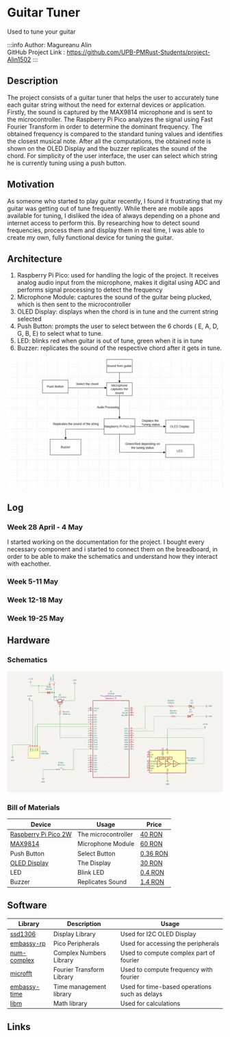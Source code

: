 # Guitar Tuner
Used to tune your guitar

:::info
Author: Magureanu Alin \
GitHub Project Link : https://github.com/UPB-PMRust-Students/project-Alin1502
:::

## Description
The project consists of a guitar tuner that helps the user to accurately tune each guitar string without the need for external devices or application. 
Firstly, the sound is captured by the MAX9814 microphone and is sent to the microcontroller. The Raspberry Pi Pico analyzes the signal using Fast Fourier Transform in order to determine the dominant frequency. The obtained frequency is compared to the standard tuning values and identifies the closest musical note. After all the computations, the obtained note is shown on the OLED Display and the buzzer replicates the sound of the chord. For simplicity of the user interface, the user can select which string he is currently tuning using a push button.

## Motivation
As someone who started to play guitar recently, I found it frustrating that my guitar was getting out of tune frequently. While there are mobile apps available for tuning, I disliked the idea of always depending on a phone and internet access to perform this. By researching how to detect sound frequencies, process them and display them in real time, I was able to create my own, fully functional device for tuning the guitar.

## Architecture

1. Raspberry Pi Pico: used for handling the logic of the project. It receives analog audio input from the microphone, makes it digital using ADC and performs signal processing to detect the frequency
2. Microphone Module: captures the sound of the guitar being plucked, which is then sent to the microcontroller
3. OLED Display: displays when the chord is in tune and the current string selected
4. Push Button: prompts the user to select between the 6 chords ( E, A, D, G, B, E) to select what to tune.
5. LED: blinks red when guitar is out of tune, green when it is in tune
6. Buzzer: replicates the sound of the respective chord after it gets in tune.

![Guitar_Tuner](./diagrama.webp)

## Log 

### Week 28 April - 4 May
I started working on the documentation for the project. I bought every necessary component and i started to connect them on the breadboard, in order to be able to make the schematics and understand how they interact with eachother.
### Week 5-11 May

### Week 12-18 May 

### Week 19-25 May 


## Hardware


### Schematics

![KiCad_Schematic](./kicad.webp)

### Bill of Materials
| Device | Usage | Price |
|--------|--------|-------|
| [Raspberry Pi Pico 2W](https://www.raspberrypi.com/documentation/microcontrollers/pico-series.html) | The microcontroller | [40 RON](https://www.optimusdigital.ro/en/raspberry-pi-boards/13327-raspberry-pi-pico-2-w.html?search_query=raspberry+pi+pico+2w&results=36) |
| [MAX9814](https://www.analog.com/media/en/technical-documentation/data-sheets/max9814.pdf) | Microphone Module| [60 RON](https://www.optimusdigital.ro/en/others/1194-electret-microphone-amplifier-max9814-with-auto-gain-control.html?search_query=max9814&results=2) |
| Push Button | Select Button | [0.36 RON](https://www.optimusdigital.ro/en/buttons-and-switches/1119-6x6x6-push-button.html?search_query=button&results=491) |
| [OLED Display](https://cdn-shop.adafruit.com/datasheets/SSD1306.pdf) | The Display | [30 RON](https://www.emag.ro/afisaj-oled-ssd1306-oled-i2c-compatibil-arduino-si-raspberry-pi-27x27x4-mm-albastru-c9/pd/D3C7C1YBM/?utm_medium=ios&utm_source=mobile%20app&utm_campaign=share%20product) |
| LED | Blink LED | [0.4 RON](https://www.optimusdigital.ro/en/leds/38-5-mm-green-led-with-difused-lens.html?search_query=led&results=2049) |
| Buzzer | Replicates Sound | [1.4 RON](https://www.optimusdigital.ro/en/buzzers/634-5v-passive-buzzer.html?srsltid=AfmBOop6YS3xvQqrdw4Is5j7eh74mKUJTBTt8pieBJUydFhvGemBlCR0) |
## Software

| Library | Description | Usage |
|---------|-------------|-------|
| [ssd1306](https://docs.rs/ssd1306/latest/ssd1306/) | Display Library | Used for I2C OLED Display |
| [embassy-rp](https://docs.embassy.dev/embassy-rp/git/rp2040/index.html) | Pico Peripherals | Used for accessing the peripherals|
| [num-complex](https://docs.rs/num-complex/latest/num_complex/) | Complex Numbers Library | Used to compute complex part of fourier |
| [microfft](https://docs.rs/microfft/latest/microfft/) | Fourier Transform Library | Used to compute frequency with fourier  |
| [embassy-time](https://docs.rs/embassy-time/latest/embassy_time/) | Time management library  |Used for time-based operations such as delays |
| [libm](https://docs.rs/libm/latest/libm/) | Math library | Used for calculations |

## Links

